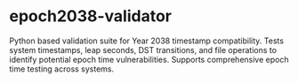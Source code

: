 # epoch2038-validator
Python based validation suite for Year 2038 timestamp compatibility. Tests system timestamps, leap seconds, DST transitions, and file operations to identify potential epoch time vulnerabilities. Supports comprehensive epoch time testing across systems.
